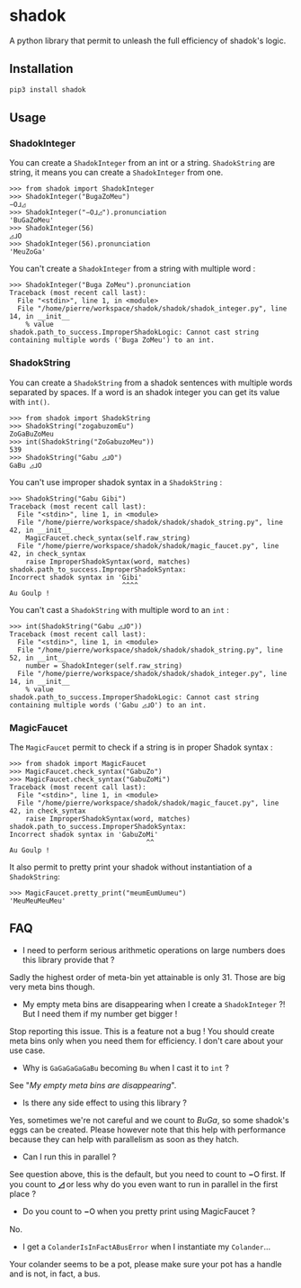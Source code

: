 # shadok

A python library that permit to unleash the full efficiency of shadok's logic.

## Installation

```bash
pip3 install shadok
```

## Usage

### ShadokInteger

You can create a `ShadokInteger` from an int or a string. `ShadokString` are string,
it means you can create a `ShadokInteger` from one.

```
>>> from shadok import ShadokInteger
>>> ShadokInteger("BugaZoMeu")
−𝙾ᒧ◿
>>> ShadokInteger("−𝙾ᒧ◿").pronunciation
'BuGaZoMeu'
>>> ShadokInteger(56)
◿ᒧ𝙾
>>> ShadokInteger(56).pronunciation
'MeuZoGa'
```

You can't create a `ShadokInteger` from a string with multiple word :

```
>>> ShadokInteger("Buga ZoMeu").pronunciation
Traceback (most recent call last):
  File "<stdin>", line 1, in <module>
  File "/home/pierre/workspace/shadok/shadok/shadok_integer.py", line 14, in __init__
    % value
shadok.path_to_success.ImproperShadokLogic: Cannot cast string containing multiple words ('Buga ZoMeu') to an int.
``` 

### ShadokString

You can create a `ShadokString` from a shadok sentences with multiple words
separated by spaces. If a word is an shadok integer you can get its value
with `int()`.

```
>>> from shadok import ShadokString
>>> ShadokString("zogabuzomEu")
ZoGaBuZoMeu
>>> int(ShadokString("ZoGabuzoMeu"))
539
>>> ShadokString("Gabu ◿ᒧ𝙾")
GaBu ◿ᒧ𝙾
```

You can't use improper shadok syntax in a `ShadokString` :

```
>>> ShadokString("Gabu Gibi")
Traceback (most recent call last):
  File "<stdin>", line 1, in <module>
  File "/home/pierre/workspace/shadok/shadok/shadok_string.py", line 42, in __init__
    MagicFaucet.check_syntax(self.raw_string)
  File "/home/pierre/workspace/shadok/shadok/magic_faucet.py", line 42, in check_syntax
    raise ImproperShadokSyntax(word, matches)
shadok.path_to_success.ImproperShadokSyntax:
Incorrect shadok syntax in 'Gibi'
                            ^^^^
Au Goulp !
```

You can't cast a `ShadokString` with multiple word to an `int` :

```
>>> int(ShadokString("Gabu ◿ᒧ𝙾"))
Traceback (most recent call last):
  File "<stdin>", line 1, in <module>
  File "/home/pierre/workspace/shadok/shadok/shadok_string.py", line 52, in __int__
    number = ShadokInteger(self.raw_string)
  File "/home/pierre/workspace/shadok/shadok/shadok_integer.py", line 14, in __init__
    % value
shadok.path_to_success.ImproperShadokLogic: Cannot cast string containing multiple words ('Gabu ◿ᒧ𝙾') to an int.
```

### MagicFaucet

The `MagicFaucet` permit to check if a string is in proper Shadok syntax :
```
>>> from shadok import MagicFaucet
>>> MagicFaucet.check_syntax("GabuZo")
>>> MagicFaucet.check_syntax("GabuZoMi")
Traceback (most recent call last):
  File "<stdin>", line 1, in <module>
  File "/home/pierre/workspace/shadok/shadok/magic_faucet.py", line 42, in check_syntax
    raise ImproperShadokSyntax(word, matches)
shadok.path_to_success.ImproperShadokSyntax:
Incorrect shadok syntax in 'GabuZoMi'
                                  ^^
Au Goulp !
```

It also permit to pretty print your shadok without instantiation of a `ShadokString`:

```
>>> MagicFaucet.pretty_print("meumEumUumeu")
'MeuMeuMeuMeu'
```

## FAQ

* I need to perform serious arithmetic operations on large numbers does this library provide that ?

Sadly the highest order of meta-bin yet attainable is only 31. Those are big very meta bins
though.

* My empty meta bins are disappearing when I create a `ShadokInteger` ?!
But I need them if my number get bigger !

Stop reporting this issue. This is a feature not a bug ! You should create meta bins
only when you need them for efficiency. I don't care about your use case.

* Why is `GaGaGaGaGaBu` becoming `Bu` when I cast it to `int` ?

See "*My empty meta bins are disappearing*".

* Is there any side effect to using this library ?

Yes, sometimes we're not careful and we count to *BuGa*, so some shadok's eggs
can be created. Please however note that this help with performance because they
can help with parallelism as soon as they hatch.

* Can I run this in parallel ?

See question above, this is the default, but you need to count to **−𝙾** first.
If you count to **◿** or less why do you even want to run in parallel in the first
place ?

* Do you count to **−𝙾** when you pretty print using MagicFaucet ?

No.

* I get a `ColanderIsInFactABusError` when I instantiate my `Colander`...

Your colander seems to be a pot, please make sure your pot has a handle and is
not, in fact, a bus.
